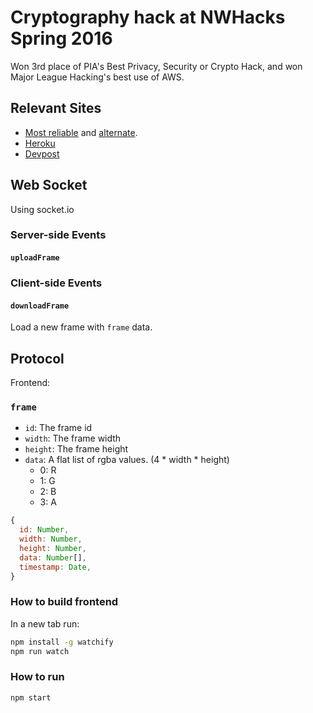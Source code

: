 # Cryptography hack at NWHacks Spring 2016

Won 3rd place of PIA's Best Privacy, Security or Crypto Hack, and won Major League Hacking's best use of AWS.

## Relevant Sites

+ [Most reliable](https://eyrie.christopher.su/) and [alternate](http://nwhacks.dev.christopher.su/).
+ [Heroku](https://nwhacks.herokuapp.com/)
+ [Devpost](http://devpost.com/software/james-bond-s-webcam)

## Web Socket

Using socket.io

### Server-side Events
#### `uploadFrame`

### Client-side Events
#### `downloadFrame`
Load a new frame with `frame` data.

## Protocol

Frontend:

### `frame`

- `id`: The frame id
- `width`: The frame width
- `height`: The frame height
- `data`: A flat list of rgba values. (4 * width * height)
  - 0: R
  - 1: G
  - 2: B
  - 3: A

```js
{
  id: Number,
  width: Number,
  height: Number,
  data: Number[],
  timestamp: Date,
}
```

### How to build frontend

In a new tab run:

```sh
npm install -g watchify
npm run watch
```

### How to run

```sh
npm start
```
